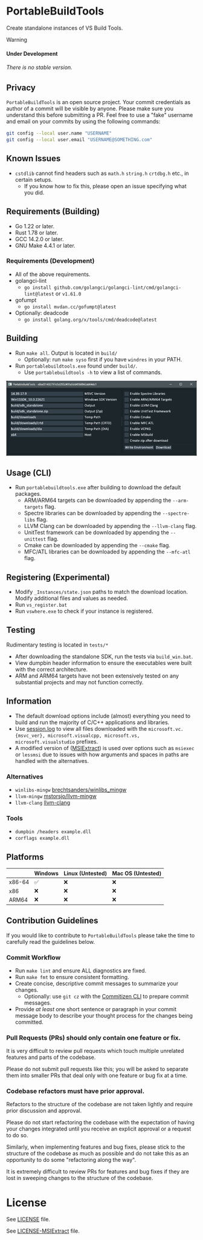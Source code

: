 # PortableBuildTools
Create standalone instances of VS Build Tools.

> [!Warning]
> #### Under Development
> ###### There is no stable version.

## Privacy
`PortableBuildTools` is an open source project. Your commit credentials as author of a commit will be visible by anyone. Please make sure you understand this before submitting a PR.
Feel free to use a "fake" username and email on your commits by using the following commands:
```bash
git config --local user.name "USERNAME"
git config --local user.email "USERNAME@SOMETHING.com"
```

## Known Issues
- `cstdlib` cannot find headers such as `math.h` `string.h` `crtdbg.h` etc., in certain setups.
    - If you know how to fix this, please open an issue specifying what you did.

## Requirements (Building)
- Go 1.22 or later.
- Rust 1.78 or later.
- GCC 14.2.0 or later.
- GNU Make 4.4.1 or later.

### Requirements (Development)
- All of the above requirements.
- golangci-lint 
    - `go install github.com/golangci/golangci-lint/cmd/golangci-lint@latest` or `v1.61.0`
- gofumpt
    - `go install mvdan.cc/gofumpt@latest`
- Optionally: deadcode
    - `go install golang.org/x/tools/cmd/deadcode@latest`

## Building
- Run `make all`. Output is located in `build/`
    - Optionally: run `make syso` first if you have `windres` in your PATH.
- Run `portablebuildtools.exe` found under `build/`.
    - Use `portablebuildtools -h` to view a list of commands.

![Screenshot](./public/screenshot.png)

## Usage (CLI)
- Run `portablebuildtools.exe` after building to download the default packages.
    - ARM/ARM64 targets can be downloaded by appending the `--arm-targets` flag.
    - Spectre libraries can be downloaded by appending the `--spectre-libs` flag.
    - LLVM Clang can be downloaded by appending the `--llvm-clang` flag.
    - UnitTest framework can be downloaded by appending the `--unittest` flag.
    - Cmake can be downloaded by appending the `--cmake` flag.
    - MFC/ATL libraries can be downloaded by appending the `--mfc-atl` flag.

## Registering (Experimental)
- Modify `_Instances/state.json` paths to match the download location. Modify additional files and values as needed.
- Run `vs_register.bat`
- Run `vswhere.exe` to check if your instance is registered.

## Testing
Rudimentary testing is located in `tests/*`
- After downloading the standalone SDK, run the tests via `build_win.bat`.
- View dumpbin header information to ensure the executables were built with the correct architecture.
- ARM and ARM64 targets have not been extensively tested on any substantial projects and may not function correctly.

## Information
- The default download options include (almost) everything you need to build and run the majority of C/C++ applications and libraries.
- Use [session.log](./session.log) to view all files downloaded with the `microsoft.vc.{msvc_ver}, microsoft.visualcpp, microsoft.vs, microsoft.visualstudio` prefixes.
- A modified version of ([MSIExtract](https://github.com/Super-Pizza/MSIExtract)) is used over options such as `msiexec` or `lessmsi` due to issues with how arguments and spaces in paths are handled with the alternatives.

### Alternatives
- `winlibs-mingw` [brechtsanders/winlibs_mingw](https://github.com/brechtsanders/winlibs_mingw/releases)
- `llvm-mingw` [mstorsjo/llvm-mingw](https://github.com/mstorsjo/llvm-mingw)
- `llvm-clang` [llvm-clang](https://releases.llvm.org/download.html)

### Tools
- `dumpbin /headers example.dll`
- `corflags example.dll`

## Platforms

|        | Windows|Linux (Untested)|Mac OS (Untested)|
|--------|--------|----------------|-----------------|
| x86-64 | ✅ | ❌ | ❌ |
| x86    | ❌ | ❌ | ❌ |
| ARM64  | ❌ | ❌ | ❌ |

## Contribution Guidelines
If you would like to contribute to `PortableBuildTools` please take the time to carefully read the guidelines below.

### Commit Workflow
- Run `make lint` and ensure ALL diagnostics are fixed.
- Run `make fmt` to ensure consistent formatting.
- Create concise, descriptive commit messages to summarize your changes.
    - Optionally: use `git cz` with the [Commitizen CLI](https://github.com/commitizen/cz-cli#conventional-commit-messages-as-a-global-utility) to prepare commit messages.
- Provide *at least* one short sentence or paragraph in your commit message body to describe your thought process for the changes being committed.

### Pull Requests (PRs) should only contain one feature or fix.
It is very difficult to review pull requests which touch multiple unrelated features and parts of the codebase.

Please do not submit pull requests like this; you will be asked to separate them into smaller PRs that deal only with one feature or bug fix at a time.

### Codebase refactors must have prior approval.
Refactors to the structure of the codebase are not taken lightly and require prior discussion and approval.

Please do not start refactoring the codebase with the expectation of having your changes integrated until you receive an explicit approval or a request to do so.

Similarly, when implementing features and bug fixes, please stick to the structure of the codebase as much as possible and do not take this as an opportunity to do some "refactoring along the way".

It is extremely difficult to review PRs for features and bug fixes if they are lost in sweeping changes to the structure of the codebase.

# License
See [LICENSE](./LICENSE) file.

See [LICENSE-MSIExtract](./LICENSE-MSIExtract) file.